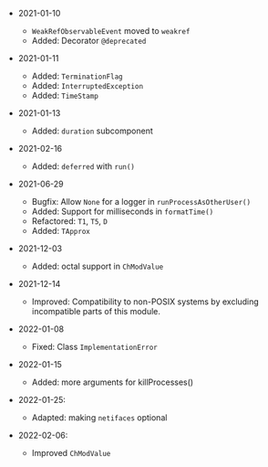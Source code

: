 * 2021-01-10
	* `WeakRefObservableEvent` moved to `weakref`
	* Added: Decorator `@deprecated`

* 2021-01-11
	* Added: `TerminationFlag`
	* Added: `InterruptedException`
	* Added: `TimeStamp`

* 2021-01-13
	* Added: `duration` subcomponent

* 2021-02-16
	* Added: `deferred` with `run()`

* 2021-06-29
	* Bugfix: Allow `None` for a logger in `runProcessAsOtherUser()`
	* Added: Support for milliseconds in `formatTime()`
	* Refactored: `T1`, `T5`, `D`
	* Added: `TApprox`

* 2021-12-03
	* Added: octal support in `ChModValue`

* 2021-12-14
	* Improved: Compatibility to non-POSIX systems by excluding incompatible parts of this module.

* 2022-01-08
	* Fixed: Class `ImplementationError`

* 2022-01-15
	* Added: more arguments for killProcesses()

* 2022-01-25:
	* Adapted: making `netifaces` optional

* 2022-02-06:
	* Improved `ChModValue`



